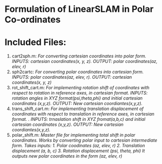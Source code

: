 # Formulation of LinearSLAM in Polar Co-ordinates

# Included Files:

1. cart2sph.m: *For converting cartesian coordinates into polar form.* 
          *INPUTS: cartesian coordinates(x, y, z).* 
          *OUTPUT: polar coordinates(az, elev, r)*
2. sph2cartc: *For converting polar coordinates into cartesian form. INPUTS: polar coordinates(az, elev, r). OUTPUT: cartesian coordinates(x, y, z)*
3. rot_shift_cart.m: *For implementing rotation shift of coordinates with respect to rotation in reference axes, in cartesian format. INPUTS: rotation angles in XYZ format(psi,theta,phi) and initial cartesian coordinates (x,y,z). OUTPUT: New cartesian coordiantes(x,y,z).*
4. trans_shift_cart.m: *For implementing translation displacement of coordinates with respect to translation in reference axes, in cartesian format. . INPUTS: trnaslation shift in XYZ fromat(a,b,c) and initial cartesian coordinates (x,y,z). OUTPUT: New cartesian coordiantes(x,y,z).*
5. polar_shift.m: *Master file for implementing total shift in polar coordinates. Works by converting polar input to cartesian intermediate form. Takes inputs:* 
*1. Polar coodinates (az, elev, r)*
*2. Translation displacement (a, b, c)*
*3. Rotation displacement (psi, theta, phi)*
*It outputs new polar coordinates in the form (az, elev, r)*
